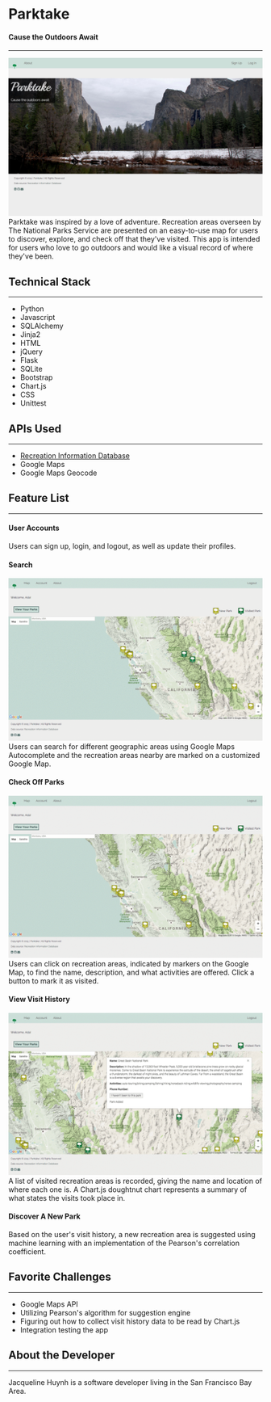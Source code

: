 # Parktake
#### Cause the Outdoors Await
---
![alt text](https://raw.githubusercontent.com/sabellachan/parks-map/master/static/readme/homepagescreenshot.png "Homepage")
Parktake was inspired by a love of adventure. Recreation areas overseen by The National Parks Service are presented on an easy-to-use map for users to discover, explore, and check off that they've visited. This app is intended for users who love to go outdoors and would like a visual record of where they've been.

## Technical Stack
---
* Python
* Javascript
* SQLAlchemy
* Jinja2
* HTML
* jQuery
* Flask
* SQLite
* Bootstrap
* Chart.js
* CSS
* Unittest

## APIs Used
---
* [Recreation Information Database](https://ridb.recreation.gov)
* Google Maps
* Google Maps Geocode

## Feature List
---
#### User Accounts
Users can sign up, login, and logout, as well as update their profiles.

#### Search
![alt text](https://raw.githubusercontent.com/sabellachan/parks-map/master/static/readme/03-search.gif "Search")
Users can search for different geographic areas using Google Maps Autocomplete and the recreation areas nearby are marked on a customized Google Map.

#### Check Off Parks
![alt text](https://raw.githubusercontent.com/sabellachan/parks-map/master/static/readme/01-addingparks.gif "Adding Parks")
Users can click on recreation areas, indicated by markers on the Google Map, to find the name, description, and what activities are offered. Click a button to mark it as visited.

#### View Visit History
![alt text](https://raw.githubusercontent.com/sabellachan/parks-map/master/static/readme/02-viewparks.gif "View History")
A list of visited recreation areas is recorded, giving the name and location of where each one is. A Chart.js doughtnut chart represents a summary of what states the visits took place in. 

#### Discover A New Park
Based on the user's visit history, a new recreation area is suggested using machine learning with an implementation of the Pearson's correlation coefficient.

## Favorite Challenges
---
* Google Maps API
* Utilizing Pearson's algorithm for suggestion engine
* Figuring out how to collect visit history data to be read by Chart.js
* Integration testing the app

## About the Developer
---
Jacqueline Huynh is a software developer living in the San Francisco Bay Area.

